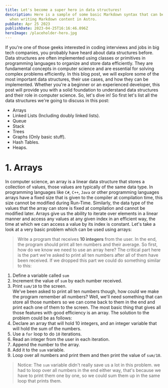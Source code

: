 ```yaml
---
title: Let's become a super hero in data structures!
description: Here is a sample of some basic Markdown syntax that can be used
  when writing Markdown content in Astro.
pubDate: Apr 25 2023
publishDate: 2023-04-25T16:16:46.096Z
heroImage: /placeholder-hero.jpg
---
```

If you're one of those geeks interested in coding interviews and jobs in big tech companies, you probably have heard about data structures before. Data structures are often implemented using classes or primitives in programming languages to organize and store data efficiently. They are fundamental concepts in computer science and are essential for solving complex problems efficiently. In this blog post, we will explore some of the most important data structures, their use cases, and how they can be implemented. Whether you're a beginner or an experienced developer, this post will provide you with a solid foundation to understand data structures and their role in computer science. So, let's dive in!
So first let's list all the data structures we're going to discuss in this post:
- Arrays
- Linked Lists (Including doubly linked lists).
- Queue
- Stack
- Trees
- Graphs (Only basic stuff).
- Hash Tables.
- Heaps.
# 1. Arrays
In computer science, an array is a linear data structure that stores a collection of values, those values are typically of the same data type. In programming languages like `C#`, `C++`, `Java` or other programming languages arrays have a fixed size that is given to the compiler at compilation time, this size cannot be modified during Run-Time. Similarly, the data type of the values that the array can store is fixed at compilation and cannot be modified later. Arrays give us the ability to iterate over elements in a linear manner and access any values at any given index in an efficient way, the time at which we can access a value by its index is constant.
 Let's take a look at a very basic problem which can be used using arrays:
> Write a program that receives **10 integers** from the user. In the end, the program should print all ten numbers and their average.
So first, how do we know we need to use an array here? The critical part here is the part we're asked to print all ten numbers after all of them have been received. If we dropped this part we could do something similar to this:
1. Define a variable called `sum`
2. Increment the value of `sum` by each number received.
3. Print `sum/10` to the screen.\
We've been asked to print all ten numbers though, how could we make the program remember all numbers? Well, we'll need something that can store all those numbers so we can come back to them in the end and print each one of them to the screen.
The most basic thing that gives all those features with good efficiency is an array. The solution to the problem could be as follows:
1. Declare an array that will hold 10 integers, and an integer variable that will hold the sum of the numbers.
2. Use a `for` loop to do `10` iterations.
3. Read an integer from the user in each iteration.
4. Append the number to the array.
5. Add it to the `sum` variable.
6. Loop over all numbers and print them and then print the value of `sum/10`.
> Notice: The `sum` variable didn't really save us a lot in this problem. we had to loop over all numbers in the end either way, that's because we have to print them one by one, so we could sum them up in the same loop that prints them.